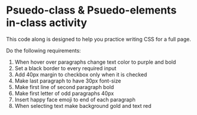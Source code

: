 # Psuedo-class & Psuedo-elements in-class activity

This code along is designed to help you practice writing CSS for a full page.

Do the following requirements:
1. When hover over paragraphs change text color to purple and bold
2. Set a black border to every required input
3. Add 40px margin to checkbox only when it is checked
4. Make last paragraph to have 30px font-size
5. Make first line of second paragraph bold
6. Make first letter of odd paragraphs 40px
7. Insert happy face emoji to end of each paragraph
8. When selecting text make background gold and text red